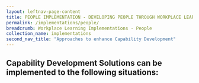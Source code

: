 ```yaml
---
layout: leftnav-page-content
title: PEOPLE IMPLEMENTATION - DEVELOPING PEOPLE THROUGH WORKPLACE LEARNING
permalink: /implementations/people/
breadcrumb: Workplace Learning Implementations - People
collection_name: implementations
second_nav_title: "Approaches to enhance Capability Development"
---
```



## **Capability Development Solutions can be implemented to the following situations:**

